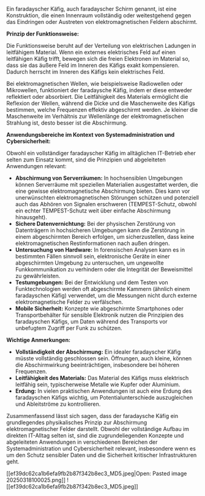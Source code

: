 Ein faradayscher Käfig, auch faradayscher Schirm genannt, ist eine Konstruktion, die einen Innenraum vollständig oder weitestgehend gegen das Eindringen oder Austreten von elektromagnetischen Feldern abschirmt.

**Prinzip der Funktionsweise:**

Die Funktionsweise beruht auf der Verteilung von elektrischen Ladungen in leitfähigem Material. Wenn ein externes elektrisches Feld auf einen leitfähigen Käfig trifft, bewegen sich die freien Elektronen im Material so, dass sie das äußere Feld im Inneren des Käfigs exakt kompensieren. Dadurch herrscht im Inneren des Käfigs kein elektrisches Feld.

Bei elektromagnetischen Wellen, wie beispielsweise Radiowellen oder Mikrowellen, funktioniert der faradaysche Käfig, indem er diese entweder reflektiert oder absorbiert. Die Leitfähigkeit des Materials ermöglicht die Reflexion der Wellen, während die Dicke und die Maschenweite des Käfigs bestimmen, welche Frequenzen effektiv abgeschirmt werden. Je kleiner die Maschenweite im Verhältnis zur Wellenlänge der elektromagnetischen Strahlung ist, desto besser ist die Abschirmung.

**Anwendungsbereiche im Kontext von Systemadministration und Cybersicherheit:**

Obwohl ein vollständiger faradayscher Käfig im alltäglichen IT-Betrieb eher selten zum Einsatz kommt, sind die Prinzipien und abgeleiteten Anwendungen relevant:

- **Abschirmung von Serverräumen:** In hochsensiblen Umgebungen können Serverräume mit speziellen Materialien ausgestattet werden, die eine gewisse elektromagnetische Abschirmung bieten. Dies kann vor unerwünschten elektromagnetischen Störungen schützen und potenziell auch das Abhören von Signalen erschweren (TEMPEST-Schutz, obwohl ein echter TEMPEST-Schutz weit über einfache Abschirmung hinausgeht).
- **Sichere Datenvernichtung:** Bei der physischen Zerstörung von Datenträgern in hochsicheren Umgebungen kann die Zerstörung in einem abgeschirmten Bereich erfolgen, um sicherzustellen, dass keine elektromagnetischen Restinformationen nach außen dringen.
- **Untersuchung von Hardware:** In forensischen Analysen kann es in bestimmten Fällen sinnvoll sein, elektronische Geräte in einer abgeschirmten Umgebung zu untersuchen, um ungewollte Funkkommunikation zu verhindern oder die Integrität der Beweismittel zu gewährleisten.
- **Testumgebungen:** Bei der Entwicklung und dem Testen von Funktechnologien werden oft abgeschirmte Kammern (ähnlich einem faradayschen Käfig) verwendet, um die Messungen nicht durch externe elektromagnetische Felder zu verfälschen.
- **Mobile Sicherheit:** Konzepte wie abgeschirmte Smartphones oder Transportbehälter für sensible Elektronik nutzen die Prinzipien des faradayschen Käfigs, um Daten während des Transports vor unbefugtem Zugriff per Funk zu schützen.

**Wichtige Anmerkungen:**

- **Vollständigkeit der Abschirmung:** Ein idealer faradayscher Käfig müsste vollständig geschlossen sein. Öffnungen, auch kleine, können die Abschirmwirkung beeinträchtigen, insbesondere bei höheren Frequenzen.
- **Leitfähigkeit des Materials:** Das Material des Käfigs muss elektrisch leitfähig sein, typischerweise Metalle wie Kupfer oder Aluminium.
- **Erdung:** In vielen praktischen Anwendungen ist auch eine Erdung des faradayschen Käfigs wichtig, um Potentialunterschiede auszugleichen und Ableitströme zu kontrollieren.

Zusammenfassend lässt sich sagen, dass der faradaysche Käfig ein grundlegendes physikalisches Prinzip zur Abschirmung elektromagnetischer Felder darstellt. Obwohl der vollständige Aufbau im direkten IT-Alltag selten ist, sind die zugrundeliegenden Konzepte und abgeleiteten Anwendungen in verschiedenen Bereichen der Systemadministration und Cybersicherheit relevant, insbesondere wenn es um den Schutz sensibler Daten und die Sicherheit kritischer Infrastrukturen geht.

[[ef39dc62ca1b6efa9fb2b87f342b8ec3_MD5.jpeg|Open: Pasted image 20250318100025.png]]
![[ef39dc62ca1b6efa9fb2b87f342b8ec3_MD5.jpeg]]